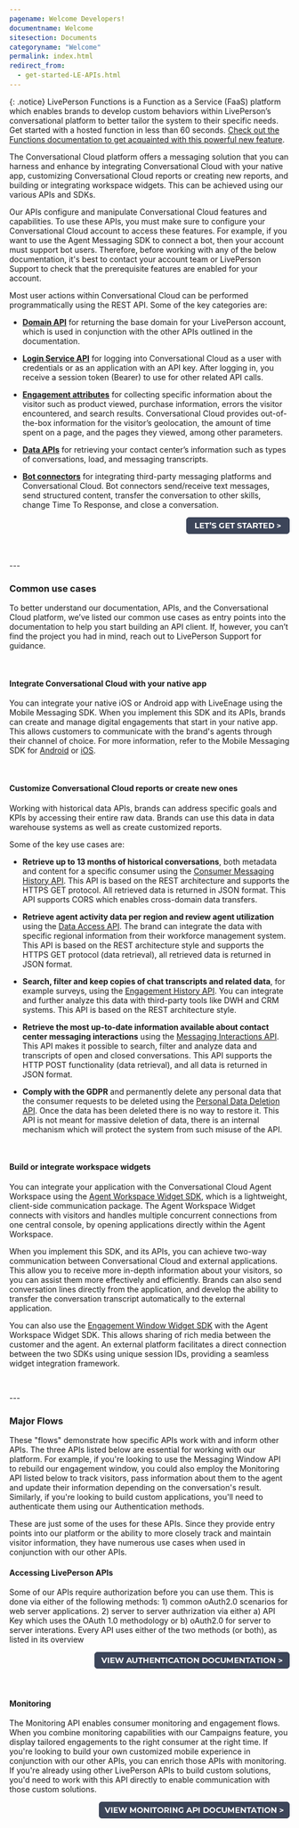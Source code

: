 ```yaml
---
pagename: Welcome Developers!
documentname: Welcome
sitesection: Documents
categoryname: "Welcome"
permalink: index.html
redirect_from:
  - get-started-LE-APIs.html
---
```

{: .notice}
LivePerson Functions is a Function as a Service (FaaS) platform which enables brands to develop custom behaviors within LivePerson’s conversational platform to better tailor the system to their specific needs. Get started with a hosted function in less than 60 seconds. [Check out the Functions documentation to get acquainted with this powerful new feature](function-as-a-service-overview.html).

The Conversational Cloud platform offers a messaging solution that you can harness and enhance by integrating Conversational Cloud with your native app, customizing Conversational Cloud reports or creating new reports, and building or integrating workspace widgets. This can be achieved using our various APIs and SDKs.

Our APIs configure and manipulate Conversational Cloud features and capabilities. To use these APIs, you must make sure to configure your Conversational Cloud account to access these features. For example, if you want to use the Agent Messaging SDK to connect a bot, then your account must support bot users. Therefore, before working with any of the below documentation, it's best to contact your account team or LivePerson Support to check that the prerequisite features are enabled for your account.

Most user actions within Conversational Cloud can be performed programmatically using the REST API. Some of the key categories are:

- **[Domain API](common-resources-domain-api.html)** for returning the base domain for your LivePerson account, which is used in conjunction with the other APIs outlined in the documentation.

- **[Login Service API](login-service-api-overview.html)** for logging into Conversational Cloud as a user with credentials or as an application with an API key. After logging in, you receive a session token (Bearer) to use for other related API calls.

- **[Engagement attributes](common-resources-engagement-attributes.html)** for collecting specific information about the visitor such as product viewed, purchase information, errors the visitor encountered, and search results. Conversational Cloud provides out-of-the-box information for the visitor’s geolocation, the amount of time spent on a page, and the pages they viewed, among other parameters.

- **[Data APIs](common-resources-data-apis.html)** for retrieving your contact center’s information such as types of conversations, load, and messaging transcripts.

- **[Bot connectors](bot-connectors-getting-started.html)** for integrating third-party messaging platforms and Conversational Cloud.  Bot connectors send/receive text messages, send structured content, transfer the conversation to other skills, change Time To Response, and close a conversation.


<p style="text-align: right">
<a href="before-you-get-started-let-s-get-started.html"><img src="../img/btn-lets-get-started.png"></a></p>

<p><br></p>
---
<p></p>

### Common use cases

To better understand our documentation, APIs, and the Conversational Cloud platform, we’ve listed our common use cases as entry points into the documentation to help you start building an API client. If, however, you can’t find the project you had in mind, reach out to LivePerson Support for guidance.

<p><br></p>

#### Integrate Conversational Cloud with your native app

You can integrate your native iOS or Android app with LiveEnage using the Mobile Messaging SDK.  When you implement this SDK and its APIs, brands can create and manage digital engagements that start in your native app.  This allows customers to communicate with the brand's agents through their channel of choice. For more information, refer to the Mobile Messaging SDK for [Android](mobile-app-messaging-sdk-for-android-overview.html) or [iOS](mobile-app-messaging-sdk-for-ios-overview.html).

<p><br></p>

#### Customize Conversational Cloud reports or create new ones

Working with historical data APIs, brands can address specific goals and KPIs by accessing their entire raw data.  Brands can use this data in data warehouse systems as well as create customized reports.

Some of the key use cases are:

- **Retrieve up to 13 months of historical conversations**, both metadata and content for a specific consumer using the [Consumer Messaging History API](https://developers.liveperson.com/consumer-messaging-history-api-overview.html). This API is based on the REST architecture and supports the HTTPS GET protocol. All retrieved data is returned in JSON format. This API supports CORS which enables cross-domain data transfers.

- **Retrieve agent activity data per region and review agent utilization** using the [Data Access API](https://developers.liveperson.com/data-access-api-overview.html). The brand can integrate the data with specific regional information from their workforce management system. This API is based on the REST architecture style and supports the HTTPS GET protocol (data retrieval), all retrieved data is returned in JSON format.

- **Search, filter and keep copies of chat transcripts and related data**, for example surveys, using the [Engagement History API](https://developers.liveperson.com/engagement-history-api-overview.html). You can integrate and further analyze this data with third-party tools like DWH and CRM systems. This API is based on the REST architecture style.

- **Retrieve the most up-to-date information available about contact center messaging interactions** using the [Messaging Interactions API](https://developers.liveperson.com/messaging-interactions-api-overview.html). This API makes it possible to search, filter and analyze data and transcripts of open and closed conversations. This API supports the HTTP POST functionality (data retrieval), and all data is returned in JSON format.

- **Comply with the GDPR** and permanently delete any personal data that the consumer requests to be deleted using the [Personal Data Deletion API](https://developers.liveperson.com/personal-data-deletion-api-overview.html). Once the data has been deleted there is no way to restore it. This API is not meant for massive deletion of data, there is an internal mechanism which will protect the system from such misuse of the API.

<p><br></p>

#### Build or integrate workspace widgets

You can integrate your application with the Conversational Cloud Agent Workspace using the [Agent Workspace Widget SDK](agent-workspace-widget-sdk-overview.html), which is a lightweight, client-side communication package. The Agent Workspace Widget connects with visitors and handles multiple concurrent connections from one central console, by opening applications directly within the Agent Workspace.

When you implement this SDK, and its APIs, you can achieve two-way communication between Conversational Cloud and external applications. This allow you to receive more in-depth information about your visitors, so you can assist them more effectively and efficiently. Brands can also send conversation lines directly from the application, and develop the ability to transfer the conversation transcript automatically to the external application.

You can also use the [Engagement Window Widget SDK](engagement-window-widget-sdk-overview.html) with the Agent Workspace Widget SDK. This allows sharing of rich media between the customer and the agent. An external platform facilitates a direct connection between the two SDKs using unique session IDs, providing a seamless widget integration framework.


<p><br></p>
---
<p></p>

### Major Flows

These "flows" demonstrate how specific APIs work with and inform other APIs. The three APIs listed below are essential for working with our platform. For example, if you're looking to use the Messaging Window API to rebuild our engagement window, you could also employ the Monitoring API listed below to track visitors, pass information about them to the agent and update their information depending on the conversation's result. Similarly, if you're looking to build custom applications, you'll need to authenticate them using our Authentication methods.

These are just some of the uses for these APIs. Since they provide entry points into our platform or the ability to more closely track and maintain visitor information, they have numerous use cases when used in conjunction with our other APIs.

#### Accessing LivePerson APIs

Some of our APIs require authorization before you can use them. This is done via either of the following methods: 1) common oAuth2.0 scenarios for web server applications. 2) server to server authrization via either a) API Key which uses the OAuth 1.0 methodology or b) oAuth2.0 for server to server interations. Every API uses either of the two methods (or both), as listed in its overview

<p style="text-align: right">
<a href="common-resources-accessing-liveperson-apis.html" center><img src="../img/btn-view-auth-docs.png"></a></p>

<p><br></p>

#### Monitoring

The Monitoring API enables consumer monitoring and engagement flows.  When you combine monitoring capabilities with our Campaigns feature, you display tailored engagements to the right consumer at the right time.   If you're looking to build your own customized mobile experience in conjunction with our other APIs, you can enrich those APIs with monitoring. If you're already using other LivePerson APIs to build custom solutions, you'd need to work with this API directly to enable communication with those custom solutions.

<p style="text-align: right">
<a href="monitoring-api-overview.html" center><img src="../img/btn-view-monitoring-api-docs.png"></a></p>
